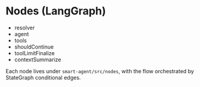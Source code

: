 # Nodes (LangGraph)

- resolver
- agent
- tools
- shouldContinue
- toolLimitFinalize
- contextSummarize

Each node lives under `smart-agent/src/nodes`, with the flow orchestrated by StateGraph conditional edges.
